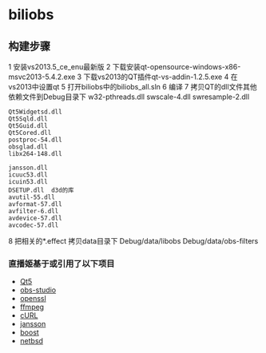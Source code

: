 # biliobs

## 构建步骤
1 安装vs2013.5_ce_enu最新版
2 下载安装qt-opensource-windows-x86-msvc2013-5.4.2.exe
3 下载vs2013的QT插件qt-vs-addin-1.2.5.exe
4 在vs2013中设置qt
5 打开biliobs中的biliobs_all.sln
6 编译
7 拷贝QT的dll文件其他依赖文件到Debug目录下
	w32-pthreads.dll
	swscale-4.dll
	swresample-2.dll

	Qt5Widgetsd.dll
	Qt5Sqld.dll
	Qt5Guid.dll
	Qt5Cored.dll
	postproc-54.dll
	obsglad.dll
	libx264-148.dll

	jansson.dll
	icuuc53.dll
	icuin53.dll
	DSETUP.dll  d3d的库
	avutil-55.dll
	avformat-57.dll
	avfilter-6.dll
	avdevice-57.dll
	avcodec-57.dll
8 把相关的*.effect 拷贝data目录下
	Debug/data/libobs
	Debug/data/obs-filters

### 直播姬基于或引用了以下项目
+ [Qt5](http://www.qt.io/)
+ [obs-studio](https://github.com/jp9000/obs-studio)
+ [openssl](https://github.com/openssl/openssl)
+ [ffmpeg](https://git.ffmpeg.org/ffmpeg.git)
+ [cURL](https://github.com/curl/curl)
+ [jansson](https://github.com/akheron/jansson)
+ [boost](http://www.boost.org/)
+ [netbsd](https://www.netbsd.org/)
